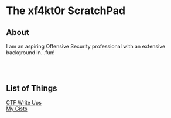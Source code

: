 # **The xf4kt0r ScratchPad**

## **About**
I am an aspiring Offensive Security professional with an extensive background in...fun! 

<br />
<br />

## **List of Things**
[CTF Write Ups](/CTFs/CTF%20Write%20Ups "CTF Write Ups")  
[My Gists](/gists "My Gists")
